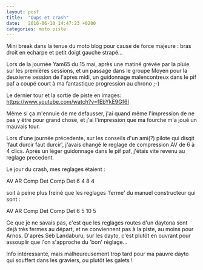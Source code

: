 ```yaml
---
layout: post
title:  "Oups et crash"
date:   2016-06-10 14:47:23 +0200
categories: moto piste 
---
```


Mini break dans la tenue du moto blog pour cause de force majeure : bras droit en echarpe et petit doigt gauche strapé...

Lors de la journée Yam65 du 15 mai, après une matiné grévée par la pluie sur les premières sessions, et un passage dans le groupe Moyen pour la deuxieme session de l'apres midi, un guidonnage malencontreux dans le pif paf a coupé court à ma fantastique progression  au chrono ;-)

Le dernier tour et la sortie de piste en images: https://www.youtube.com/watch?v=fEbYkE9Gf6I

Même si ça m'ennuie de me defausser, j'ai quand même l'impression de ne pas y être pour grand chose, et j'ai l'impression que ma fourche m'a joué un mauvais tour. 

Lors d'une journée précedente, sur les conseils d'un ami(?) pilote qui disqit 'faut durcir faut durcir', j'avais changé le reglage de compression AV de 6 à 4 clics. Après un léger guidonnage dans le pif paf, j'étais vite revenu au reglage precedent.

Le jour du crash, mes reglages étaient :

AV            AR
Comp Det   Comp   Det
6    4     8      4

soit à peine plus freiné que les reglages 'ferme' du manuel constructeur qui sont :

AV            AR
Comp Det   Comp   Det
6    5     10     5

Ce que je ne savais pas, c'est que les reglages routes d'un daytona sont dejà très fermes au départ, et ne conviennent pas à la piste, au moins pour Arnos.
D'après Seb Landaburu, sur les dayto, c'est plutôt en ouvrant pour assouplir que l'on s'approche du 'bon' réglage...

Info intéressante, mais malheureusement trop tard pour ma pauvre dayto qui souffert dans les graviers, ou plutôt les galets !